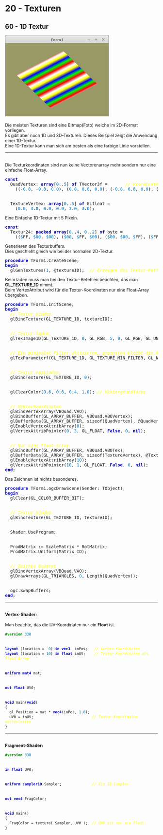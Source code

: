 <html>
    <b><h1>20 - Texturen</h1></b>
    <b><h2>60 - 1D Textur</h2></b>
<img src="image.png" alt="Selfhtml"><br><br>
Die meisten Texturen sind eine Bitmap(Foto) welche im 2D-Format vorliegen.<br>
Es gibt aber noch 1D und 3D-Texturen. Dieses Beispiel zeigt die Anwendung einer 1D-Textur.<br>
Eine 1D-Textur kann man sich am besten als eine farbige Linie vorstellen.<br>
<hr><br>
Die Texturkoordinaten sind nun keine Vectorenarray mehr sondern nur eine einfache Float-Array.<br>
<pre><code=pascal><b><font color="0000BB">const</font></b>
  QuadVertex: <b><font color="0000BB">array</font></b>[<font color="#0077BB">0</font>..<font color="#0077BB">5</font>] <b><font color="0000BB">of</font></b> TVector3f =       <i><font color="#FFFF00">// Koordinaten der Polygone.</font></i>
    ((-<font color="#0077BB">0</font>.<font color="#0077BB">8</font>, -<font color="#0077BB">0</font>.<font color="#0077BB">8</font>, <font color="#0077BB">0</font>.<font color="#0077BB">0</font>), (<font color="#0077BB">0</font>.<font color="#0077BB">8</font>, <font color="#0077BB">0</font>.<font color="#0077BB">8</font>, <font color="#0077BB">0</font>.<font color="#0077BB">0</font>), (-<font color="#0077BB">0</font>.<font color="#0077BB">8</font>, <font color="#0077BB">0</font>.<font color="#0077BB">8</font>, <font color="#0077BB">0</font>.<font color="#0077BB">0</font>), (-<font color="#0077BB">0</font>.<font color="#0077BB">8</font>, -<font color="#0077BB">0</font>.<font color="#0077BB">8</font>, <font color="#0077BB">0</font>.<font color="#0077BB">0</font>), (<font color="#0077BB">0</font>.<font color="#0077BB">8</font>, -<font color="#0077BB">0</font>.<font color="#0077BB">8</font>, <font color="#0077BB">0</font>.<font color="#0077BB">0</font>), (<font color="#0077BB">0</font>.<font color="#0077BB">8</font>, <font color="#0077BB">0</font>.<font color="#0077BB">8</font>, <font color="#0077BB">0</font>.<font color="#0077BB">0</font>));
<br>
  TextureVertex: <b><font color="0000BB">array</font></b>[<font color="#0077BB">0</font>..<font color="#0077BB">5</font>] <b><font color="0000BB">of</font></b> GLfloat =
    (<font color="#0077BB">0</font>.<font color="#0077BB">0</font>, <font color="#0077BB">3</font>.<font color="#0077BB">0</font>, <font color="#0077BB">0</font>.<font color="#0077BB">0</font>, <font color="#0077BB">0</font>.<font color="#0077BB">0</font>, <font color="#0077BB">3</font>.<font color="#0077BB">0</font>, <font color="#0077BB">3</font>.<font color="#0077BB">0</font>);</code></pre>
Eine Einfache 1D-Textur mit 5 Pixeln.<br>
<pre><code=pascal><b><font color="0000BB">const</font></b>
  Textur24: <b><font color="0000BB">packed</font></b> <b><font color="0000BB">array</font></b>[<font color="#0077BB">0</font>..<font color="#0077BB">4</font>, <font color="#0077BB">0</font>..<font color="#0077BB">2</font>] <b><font color="0000BB">of</font></b> byte =
    ((<font color="#0077BB">$</font>FF, <font color="#0077BB">$00</font>, <font color="#0077BB">$00</font>), (<font color="#0077BB">$00</font>, <font color="#0077BB">$</font>FF, <font color="#0077BB">$00</font>), (<font color="#0077BB">$00</font>, <font color="#0077BB">$00</font>, <font color="#0077BB">$</font>FF), (<font color="#0077BB">$</font>FF, <font color="#0077BB">$</font>FF, <font color="#0077BB">$00</font>), (<font color="#0077BB">$</font>FF, <font color="#0077BB">$</font>FF, <font color="#0077BB">$</font>FF));</code></pre>
Generieren des Texturbuffers.<br>
Dies geschieht gleich wie bei der normalen 2D-Textur.<br>
<pre><code=pascal><b><font color="0000BB">procedure</font></b> TForm1.CreateScene;
<b><font color="0000BB">begin</font></b>
  glGenTextures(<font color="#0077BB">1</font>, @textureID);  <i><font color="#FFFF00">// Erzeugen des Textur-Puffer.</font></i></code></pre>
Beim laden muss man bei den Textur-Befehlen beachten, das man <b>GL_TEXTURE_1D</b> nimmt.<br>
Beim VertexAttribut wird für die Textur-Koordinaten nur eine Float-Array übergeben.<br>
<pre><code=pascal><b><font color="0000BB">procedure</font></b> TForm1.InitScene;
<b><font color="0000BB">begin</font></b>
  <i><font color="#FFFF00">// Textur binden.</font></i>
  glBindTexture(GL_TEXTURE_1D, textureID);
<br>
  <i><font color="#FFFF00">// Textur laden.</font></i>
  glTexImage1D(GL_TEXTURE_1D, <font color="#0077BB">0</font>, GL_RGB, <font color="#0077BB">5</font>, <font color="#0077BB">0</font>, GL_RGB, GL_UNSIGNED_BYTE, @Textur24);
<br>
  <i><font color="#FFFF00">// Ein minimalst Filter aktivieren, ansonsten bleibt die Ausgabe schwarz.</font></i>
  glTexParameterf(GL_TEXTURE_1D, GL_TEXTURE_MIN_FILTER, GL_NEAREST);
<br>
  <i><font color="#FFFF00">// Textur entbinden.</font></i>
  glBindTexture(GL_TEXTURE_1D, <font color="#0077BB">0</font>);
<br>
  glClearColor(<font color="#0077BB">0</font>.<font color="#0077BB">6</font>, <font color="#0077BB">0</font>.<font color="#0077BB">6</font>, <font color="#0077BB">0</font>.<font color="#0077BB">4</font>, <font color="#0077BB">1</font>.<font color="#0077BB">0</font>); <i><font color="#FFFF00">// Hintergrundfarbe</font></i>
<br>
  <i><font color="#FFFF00">// Vektorkoordinaten</font></i>
  glBindVertexArray(VBQuad.VAO);
  glBindBuffer(GL_ARRAY_BUFFER, VBQuad.VBOVertex);
  glBufferData(GL_ARRAY_BUFFER, sizeof(QuadVertex), @QuadVertex, GL_STATIC_DRAW);
  glEnableVertexAttribArray(<font color="#0077BB">0</font>);
  glVertexAttribPointer(<font color="#0077BB">0</font>, <font color="#0077BB">3</font>, GL_FLOAT, <b><font color="0000BB">False</font></b>, <font color="#0077BB">0</font>, <b><font color="0000BB">nil</font></b>);
<br>
  <i><font color="#FFFF00">// Nur eine Float-Array</font></i>
  glBindBuffer(GL_ARRAY_BUFFER, VBQuad.VBOTex);
  glBufferData(GL_ARRAY_BUFFER, sizeof(TextureVertex), @TextureVertex, GL_STATIC_DRAW);
  glEnableVertexAttribArray(<font color="#0077BB">10</font>);
  glVertexAttribPointer(<font color="#0077BB">10</font>, <font color="#0077BB">1</font>, GL_FLOAT, <b><font color="0000BB">False</font></b>, <font color="#0077BB">0</font>, <b><font color="0000BB">nil</font></b>);
<b><font color="0000BB">end</font></b>;</code></pre>
Das Zeichnen ist nichts besonderes.<br>
<pre><code=pascal><b><font color="0000BB">procedure</font></b> TForm1.ogcDrawScene(Sender: TObject);
<b><font color="0000BB">begin</font></b>
  glClear(GL_COLOR_BUFFER_BIT);
<br>
  <i><font color="#FFFF00">// Textur binden.</font></i>
  glBindTexture(GL_TEXTURE_1D, textureID);
<br>
  Shader.UseProgram;
<br>
  ProdMatrix := ScaleMatrix * RotMatrix;
  ProdMatrix.Uniform(Matrix_ID);
<br>
  <i><font color="#FFFF00">// Zeichne Quadrat</font></i>
  glBindVertexArray(VBQuad.VAO);
  glDrawArrays(GL_TRIANGLES, <font color="#0077BB">0</font>, Length(QuadVertex));
<br>
  ogc.SwapBuffers;
<b><font color="0000BB">end</font></b>;</code></pre>
<hr><br>
<b>Vertex-Shader:</b><br>
<br>
Man beachte, das die UV-Koordinaten nur ein <b>Float</b> ist.<br>
<pre><code><b><font color="#008800">#version</font></b> <font color="#0077BB">330</font>
<br>
<b><font color="0000BB">layout</font></b> (location =  <font color="#0077BB">0</font>) <b><font color="0000BB">in</font></b> <b><font color="0000BB">vec3</font></b>  inPos;   <i><font color="#FFFF00">// Vertex-Koordinaten</font></i>
<b><font color="0000BB">layout</font></b> (location = <font color="#0077BB">10</font>) <b><font color="0000BB">in</font></b> <b><font color="0000BB">float</font></b> inUV;    <i><font color="#FFFF00">// Textur-Koordinaten als Float-Array</font></i>
<br>
<b><font color="0000BB">uniform</font></b> <b><font color="0000BB">mat4</font></b> mat;
<br>
<b><font color="0000BB">out</font></b> <b><font color="0000BB">float</font></b> UV0;
<br>
<b><font color="0000BB">void</font></b> main(<b><font color="0000BB">void</font></b>)
{
  gl_Position = mat * <b><font color="0000BB">vec4</font></b>(inPos, <font color="#0077BB">1</font>.<font color="#0077BB">0</font>);
  UV0 = inUV;                           <i><font color="#FFFF00">// Textur-Koordinaten weiterleiten.</font></i>
}
</code></pre>
<hr><br>
<b>Fragment-Shader:</b><br>
<pre><code><b><font color="#008800">#version</font></b> <font color="#0077BB">330</font>
<br>
<b><font color="0000BB">in</font></b> <b><font color="0000BB">float</font></b> UV0;
<br>
<b><font color="0000BB">uniform</font></b> <b><font color="0000BB">sampler1D</font></b> Sampler;              <i><font color="#FFFF00">// Ein 1D-Sampler</font></i>
<br>
<b><font color="0000BB">out</font></b> <b><font color="0000BB">vec4</font></b> FragColor;
<br>
<b><font color="0000BB">void</font></b> main()
{
  FragColor = texture( Sampler, UV0 );  <i><font color="#FFFF00">// UV0 ist nur ein Float.</font></i>
}
</code></pre>
<br>
</html>
